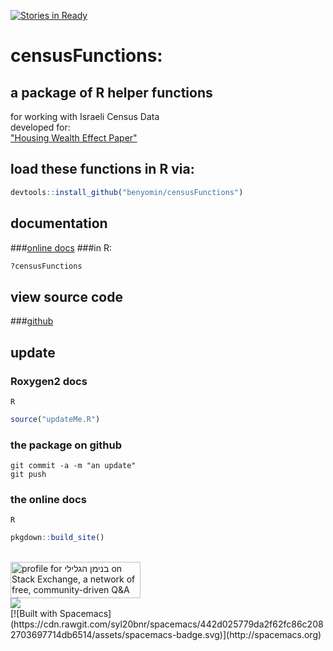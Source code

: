 [![Stories in Ready](https://badge.waffle.io/benyomin/censusFunctions.png?label=ready&title=Ready)](https://waffle.io/benyomin/censusFunctions)
# censusFunctions:
## a package of R helper functions 
for working with Israeli Census Data 
<br>
developed for:<br>
<a href="http://benyomin.github.io">"Housing Wealth Effect Paper"</a>
<br>
## load these functions in R via:<br>
```R
devtools::install_github("benyomin/censusFunctions")
```
## documentation
###[online docs](https://benyomin.github.io/censusFunctions/reference/index.html)
###in R:
```R
?censusFunctions
```

## view source code 
###[github](https://github.com/benyomin/censusFunctions/)

## update
### Roxygen2 docs
```Shell
R
```
```R
source("updateMe.R")
```
### the package on github
```Shell
git commit -a -m "an update"
git push
```
### the online docs
```Shell
R
```
```R
pkgdown::build_site()
```

<br>
<a href="http://stackexchange.com/users/2035856/%d7%91%d7%a0%d7%99%d7%9e%d7%9f-%d7%94%d7%92%d7%9c%d7%99%d7%9c%d7%99"><img src="http://stackexchange.com/users/flair/2035856.png" width="208" height="58" alt="profile for בנימן הגלילי on Stack Exchange, a network of free, community-driven Q&amp;A sites" title="profile for בנימן הגלילי on Stack Exchange, a network of free, community-driven Q&amp;A sites" /></a>
<br>
<a href="https://zenhub.com"><img src="https://raw.githubusercontent.com/ZenHubIO/support/master/zenhub-badge.png"></a>
<br>
[![Built with Spacemacs](https://cdn.rawgit.com/syl20bnr/spacemacs/442d025779da2f62fc86c2082703697714db6514/assets/spacemacs-badge.svg)](http://spacemacs.org)
